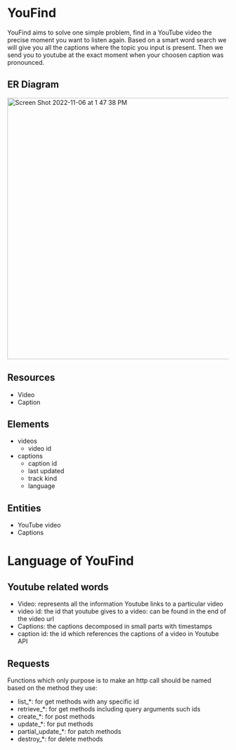 # YouFind

YouFind aims to solve one simple problem, find in a YouTube video the precise moment you want to listen again. Based on a smart word search we will give you all the captions where the topic you input is present. Then we send you to youtube at the exact moment when your choosen caption was pronounced.

## ER Diagram

<img width="594" alt="Screen Shot 2022-11-06 at 1 47 38 PM" src="https://user-images.githubusercontent.com/50112902/200156545-1795a615-77e5-4b72-80c6-70b9c2720fc1.png">

## Resources
- Video
- Caption

## Elements

- videos
    - video id
- captions
    - caption id
    - last updated
    - track kind
    - language

## Entities

- YouTube video
- Captions

# Language of YouFind

## Youtube related words

- Video: represents all the information Youtube links to a particular video
- video id: the id that youtube gives to a video: can be found in the end of the video url
- Captions: the captions decomposed in small parts with timestamps
- caption id: the id which references the captions of a video in Youtube API

## Requests

Functions which only purpose is to make an http call should be named based on the method they use:
- list_*: for get methods with any specific id
- retrieve_*: for get methods including query arguments such ids
- create_*: for post methods
- update_*: for put methods
- partial_update_*: for patch methods
- destroy_*: for delete methods


